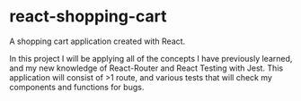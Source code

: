 # react-shopping-cart
A shopping cart application created with React.

In this project I will be applying all of the concepts I have previously learned, and my new knowledge of React-Router and React Testing with Jest. 
This application will consist of >1 route, and various tests that will check my components and functions for bugs.
